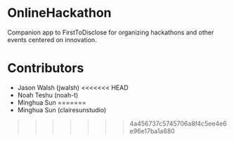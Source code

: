 # OnlineHackathon

Companion app to FirstToDisclose for organizing hackathons and other
events centered on innovation. 

# Contributors 

- Jason Walsh (jwalsh)
<<<<<<< HEAD
- Noah Teshu (noah-t) 
- Minghua Sun 
=======
- Minghua Sun (clairesunstudio)
>>>>>>> 4a456737c5745706a8f4c5ee4e6e96e17ba1a880
 
